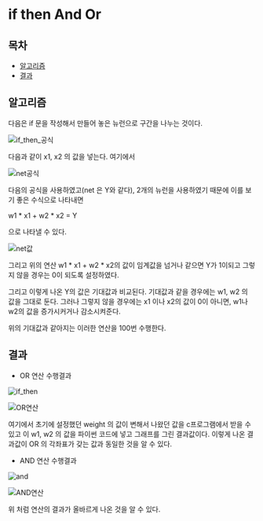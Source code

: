 # if then And Or

## 목차   
  - [알고리즘](#알고리즘)
  - [결과](#결과)

## 알고리즘   

다음은 if 문을 작성해서 만들어 놓은 뉴런으로 구간을 나누는 것이다.   

![if_then_공식](https://user-images.githubusercontent.com/59462895/126087442-b7215a00-503c-4532-b38a-e8b474f941ab.JPG)   

다음과 같이 x1, x2 의 값을 넣는다. 여기에서

![net공식](https://user-images.githubusercontent.com/59462895/126088438-d50f45e2-f023-4eb1-b78c-6924ac72ccc4.JPG)   

다음의 공식을 사용하였고(net 은 Y와 같다), 2개의 뉴런을 사용하였기 때문에 이를 보기 좋은 수식으로 나타내면   
   
w1 * x1 + w2 * x2 = Y   
   
으로 나타낼 수 있다.   
    
![net값](https://user-images.githubusercontent.com/59462895/126088463-ec08745f-682e-4cb6-9139-dd9e199408ac.JPG)   
   
그리고 위의 연산 w1 * x1 + w2 * x2의 값이 임계값을 넘거나 같으면 Y가 1이되고 그렇지 않을 경우는 0이 되도록 설정하였다.   
   
그리고 이렇게 나온 Y의 값은 기대값과 비교된다. 기대값과 같을 경우에는 w1, w2 의 값을 그대로 둔다. 그러나 그렇지 않을 경우에는 x1 이나 x2의 값이 0이 아니면, w1나 w2의 값을 증가시커거나 감소시켜준다.   
   
위의 기대값과 같아지는 이러한 연산을 100번 수행한다.   

## 결과   
 - OR 연산 수행결과   

![if_then](https://user-images.githubusercontent.com/59462895/126089051-12650662-8fdb-4124-bf11-0a1f12d83118.JPG)   
   
![OR연산](https://user-images.githubusercontent.com/59462895/126089203-d8c78b9c-16cf-47d4-8a9c-c93a3f9812e7.JPG)   
   
여기에서 초기에 설정했던 weight 의 값이 변해서 나왔던 값을 c프로그램에서 받을 수 있고 이 w1, w2 의 값을 파이썬 코드에 넣고 그래프를 그린 결과값이다. 이렇게 나온 결과값이 OR 의 각좌표가 갖는 값과 동일한 것을 알 수 있다.   
   
 - AND 연산 수행결과   

![and](https://user-images.githubusercontent.com/59462895/126090334-31f3fd9f-5ae2-4041-ab87-e2829ddb90dc.JPG)   
   
![AND연산](https://user-images.githubusercontent.com/59462895/126090356-18d15876-db61-484d-aa46-fa5ac7ca5f16.JPG)   
   
위 처럼 연산의 결과가 올바르게 나온 것을 알 수 있다.